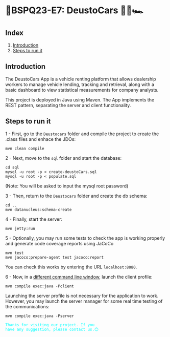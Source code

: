 # 🏁BSPQ23-E7: DeustoCars 🚗🛵🏎️
## Index
1. [Introduction](#introduction)
2. [Steps to run it](#run)

 <a id="introduction"></a>
## Introduction

The DeustoCars App is a vehicle renting platform that allows dealership workers to manage vehicle lending, tracking and retrieval, along with a basic dashboard to view statistical measurements for company analysts.

This project is deployed in Java using Maven. The App implements the REST pattern, separating the server and client functionality.

<a id="run"></a>
## Steps to run it
1 - First, go to the `Deustocars` folder and compile the project to create the .class files and enhace the JDOs:
```
mvn clean compile
```
2 - Next, move to the `sql` folder and start the database:
```
cd sql
mysql -u root -p < create-deustoCars.sql
mysql -u root -p < populate.sql
```
(Note: You will be asked to input the mysql root password)

3 - Then, return to the `Deustocars` folder  and create the db schema:
```
cd ..
mvn datanucleus:schema-create
```

4 -  Finally, start the server:
```
mvn jetty:run
```
5 - Optionally, you may run some tests to check the app is working properly and generate code coverage reports using JaCoCo
```
mvn test
mvn jacoco:prepare-agent test jacoco:report
```
You can check this works by entering the URL `localhost:8080`.

6 - Now, in a <u>different command line window</u>, launch the client profile:
```
mvn compile exec:java -Pclient
```
Launching the server profile is not necessary for the application to work. However, you may launch the server manager for some real time testing of the communications:
```
mvn compile exec:java -Pserver
```

<code style="color : Cyan">Thanks for visiting our project. If you have any suggestion, please contact us.😊</code>
